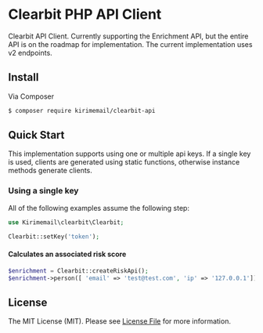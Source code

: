 # Clearbit PHP API Client

Clearbit API Client. Currently supporting the Enrichment API, but the entire API is on the roadmap for implementation. The current implementation uses v2 endpoints.

## Install

Via Composer

``` bash
$ composer require kirimemail/clearbit-api
```

## Quick Start

This implementation supports using one or multiple api keys. If a single key is used, clients are generated using static functions, otherwise instance methods generate clients.

### Using a single key

All of the following examples assume the following step:

```php
use Kirimemail\clearbit\Clearbit;

Clearbit::setKey('token');
```



#### Calculates an associated risk score

```php
$enrichment = Clearbit::createRiskApi();
$enrichment->person([ 'email' => 'test@test.com', 'ip' => '127.0.0.1']);
```






## License

The MIT License (MIT). Please see [License File](LICENSE.md) for more information.
